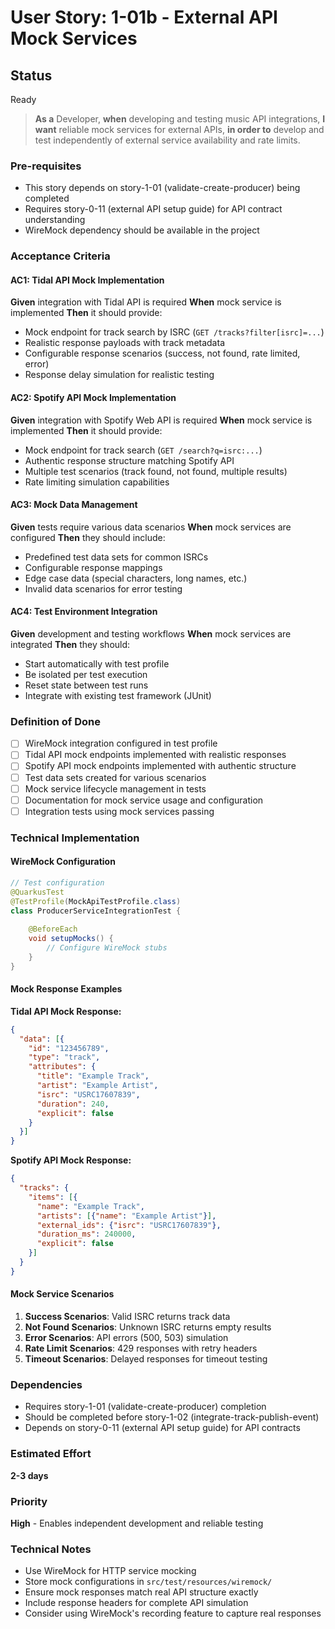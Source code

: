 # User Story: 1-01b - External API Mock Services

## Status
Ready

> **As a** Developer, **when** developing and testing music API integrations, **I want** reliable mock services for external APIs, **in order to** develop and test independently of external service availability and rate limits.

### Pre-requisites
* This story depends on story-1-01 (validate-create-producer) being completed
* Requires story-0-11 (external API setup guide) for API contract understanding
* WireMock dependency should be available in the project

### Acceptance Criteria

#### AC1: Tidal API Mock Implementation
**Given** integration with Tidal API is required
**When** mock service is implemented
**Then** it should provide:
- Mock endpoint for track search by ISRC (`GET /tracks?filter[isrc]=...`)
- Realistic response payloads with track metadata
- Configurable response scenarios (success, not found, rate limited, error)
- Response delay simulation for realistic testing

#### AC2: Spotify API Mock Implementation  
**Given** integration with Spotify Web API is required
**When** mock service is implemented
**Then** it should provide:
- Mock endpoint for track search (`GET /search?q=isrc:...`)
- Authentic response structure matching Spotify API
- Multiple test scenarios (track found, not found, multiple results)
- Rate limiting simulation capabilities

#### AC3: Mock Data Management
**Given** tests require various data scenarios
**When** mock services are configured
**Then** they should include:
- Predefined test data sets for common ISRCs
- Configurable response mappings
- Edge case data (special characters, long names, etc.)
- Invalid data scenarios for error testing

#### AC4: Test Environment Integration
**Given** development and testing workflows
**When** mock services are integrated
**Then** they should:
- Start automatically with test profile
- Be isolated per test execution
- Reset state between test runs
- Integrate with existing test framework (JUnit)

### Definition of Done
- [ ] WireMock integration configured in test profile
- [ ] Tidal API mock endpoints implemented with realistic responses
- [ ] Spotify API mock endpoints implemented with authentic structure
- [ ] Test data sets created for various scenarios
- [ ] Mock service lifecycle management in tests
- [ ] Documentation for mock service usage and configuration
- [ ] Integration tests using mock services passing

### Technical Implementation

#### WireMock Configuration
```java
// Test configuration
@QuarkusTest
@TestProfile(MockApiTestProfile.class)
class ProducerServiceIntegrationTest {
    
    @BeforeEach
    void setupMocks() {
        // Configure WireMock stubs
    }
}
```

#### Mock Response Examples

**Tidal API Mock Response:**
```json
{
  "data": [{
    "id": "123456789",
    "type": "track",
    "attributes": {
      "title": "Example Track",
      "artist": "Example Artist",
      "isrc": "USRC17607839",
      "duration": 240,
      "explicit": false
    }
  }]
}
```

**Spotify API Mock Response:**
```json
{
  "tracks": {
    "items": [{
      "name": "Example Track",
      "artists": [{"name": "Example Artist"}],
      "external_ids": {"isrc": "USRC17607839"},
      "duration_ms": 240000,
      "explicit": false
    }]
  }
}
```

#### Mock Service Scenarios
1. **Success Scenarios**: Valid ISRC returns track data
2. **Not Found Scenarios**: Unknown ISRC returns empty results  
3. **Error Scenarios**: API errors (500, 503) simulation
4. **Rate Limit Scenarios**: 429 responses with retry headers
5. **Timeout Scenarios**: Delayed responses for timeout testing

### Dependencies
- Requires story-1-01 (validate-create-producer) completion
- Should be completed before story-1-02 (integrate-track-publish-event)
- Depends on story-0-11 (external API setup guide) for API contracts

### Estimated Effort
**2-3 days**

### Priority
**High** - Enables independent development and reliable testing

### Technical Notes
- Use WireMock for HTTP service mocking
- Store mock configurations in `src/test/resources/wiremock/`
- Ensure mock responses match real API structure exactly
- Include response headers for complete API simulation
- Consider using WireMock's recording feature to capture real responses